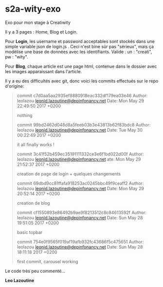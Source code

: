 # s2a-wity-exo
Exo pour mon stage à Creatiwity

Il y a 3 pages : Home, Blog et Login.

Pour **Login**, les username et password acceptables sont stockés dans une simple variable json de login.js . Ceci n'est bine sûr pas "sérieux", mais ça modélise une base de données avec les identifiants.
Valide : un : "creati", pw : "wity".

Pour **Blog**, chaque article est une page html, contenue dans le dossier avec les images apparaissant dans l'article.

Il y a eu des difficultés avec git, donc voici les commits effectués sur le repo d'origine:

>commit c7d0aa5aa2935ef8880918eac332df179ea03e46
>Author: leolazou <leonid.lazoutine@depinfonancy.net>
>Date:   Mon May 29 22:49:50 2017 +0200
>
>    nothing
>
>commit 99bd2462d048d8a5feeb03b3e43813b62f83bdc8
>Author: leolazou <leonid.lazoutine@depinfonancy.net>
>Date:   Tue May 30 00:22:49 2017 +0200
>
>    it all finally works !
>
>commit 3c41f52b459ec35191111332ce3e6f1bd022d00f
>Author: leolazou <leonid.lazoutine@depinfonancy.net>
>ate:   Mon May 29 21:52:37 2017 +0200
>
>    creation de page de login + quelques changements
>
>commit 69dbd9cc81ffafa918253ac0245bbc49f9ceaff2
>Author: leolazou <leonid.lazoutine@depinfonancy.net>
>Date:   Mon May 29 20:52:14 2017 +0200
>
>    creation de blog
>
>commit cf1550893e86492b9ae9f8213512c8c84613592f
>Author: leolazou <leonid.lazoutine@depinfonancy.net>
>Date:   Sun May 28 19:51:05 2017 +0200
>
>    basic topbar
>
>commit 754e0f9565f019af19afb932fc43686f5c475651
>Author: leolazou <leonid.lazoutine@depinfonancy.net>
>Date:   Sun May 28 18:11:18 2017 +0200
>
>    first commit, carousel working
>

Le code très peu commenté...

**Leo Lazoutine**
